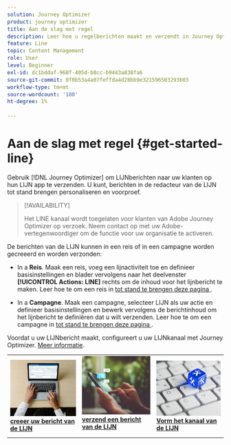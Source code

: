 ```yaml
---
solution: Journey Optimizer
product: journey optimizer
title: Aan de slag met regel
description: Leer hoe u regelberichten maakt en verzendt in Journey Optimizer
feature: Line
topic: Content Management
role: User
level: Beginner
exl-id: dc1bddaf-968f-405d-b8cc-b9443a838fa6
source-git-commit: 8f0b53a4a07feffda4d28bb9e321596503293b03
workflow-type: tm+mt
source-wordcount: '180'
ht-degree: 1%

---
```


# Aan de slag met regel {#get-started-line}

Gebruik [!DNL Journey Optimizer] om LIJNberichten naar uw klanten op hun LIJN app te verzenden. U kunt, berichten in de redacteur van de LIJN tot stand brengen personaliseren en voorproef.

>[!AVAILABILITY]
>
>Het LINE kanaal wordt toegelaten voor klanten van Adobe Journey Optimizer op verzoek. Neem contact op met uw Adobe-vertegenwoordiger om de functie voor uw organisatie te activeren.

De berichten van de LIJN kunnen in een reis of in een campagne worden gecreeerd en worden verzonden:

* In a **Reis**. Maak een reis, voeg een lijnactiviteit toe en definieer basisinstellingen en blader vervolgens naar het deelvenster **[!UICONTROL Actions: LINE]** rechts om de inhoud voor het lijnbericht te maken. Leer hoe te om een reis in [ tot stand te brengen deze pagina ](../building-journeys/journey-gs.md).

* In a **Campagne**. Maak een campagne, selecteer LIJN als uw actie en definieer basisinstellingen en bewerk vervolgens de berichtinhoud om het lijnbericht te definiëren dat u wilt verzenden. Leer hoe te om een campagne in [ tot stand te brengen deze pagina ](../campaigns/create-campaign.md#configure).

Voordat u uw LIJNbericht maakt, configureert u uw LIJNkanaal met Journey Optimizer. [Meer informatie](line-configuration.md).

<table style="table-layout:fixed"><tr style="border: 0;">
<td>
<a href="create-line.md">
<img alt="Lood" src="../assets/do-not-localize/sms-create.jpeg">
</a>
<div><a href="create-line.md"><strong> creeer uw bericht van de LIJN </strong>
</div>
</td>
<td>
<a href="send-line.md">
<img alt="Onfrequent" src="../assets/do-not-localize/sms-sending.jpg">
</a>
<div>
<a href="send-line.md"><strong> verzend een bericht van de LIJN </strong></a>
</div>
<p></td>
<td>
<a href="line-configuration.md">
<img alt="Onfrequent" src="../assets/do-not-localize/inapp-config.jpg">
<div>
<a href="line-configuration.md"> <strong> Vorm het kanaal van de LIJN </strong>
</a>
</div>
</td>
</tr></table>
